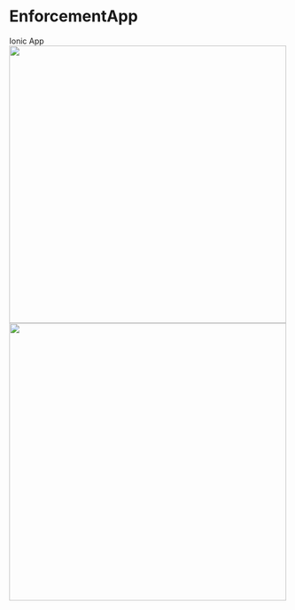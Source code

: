 # EnforcementApp
Ionic App
<img src="https://user-images.githubusercontent.com/68383681/87845987-24970180-c8ea-11ea-8768-e538a42c5b32.jpg"  height="500">
<img src="https://user-images.githubusercontent.com/68383681/87845987-24970180-c8ea-11ea-8768-e538a42c5b32.jpg"  height="500">
